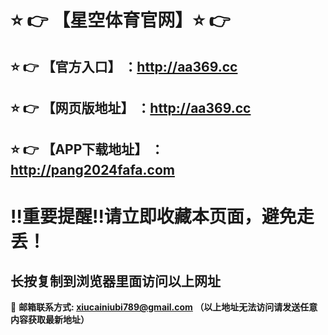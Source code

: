 :star: :point_right: 【星空体育官网】:star: :point_right:
==
:star: :point_right: 【官方入口】 ：http://aa369.cc
------
:star: :point_right: 【网页版地址】 ：http://aa369.cc
------
:star: :point_right: 【APP下载地址】 ：http://pang2024fafa.com
------
:bangbang:重要提醒:bangbang:请立即收藏本页面，避免走丢！
==

长按复制到浏览器里面访问以上网址
-

:e-mail: __邮箱联系方式: xiucainiubi789@gmail.com （以上地址无法访问请发送任意内容获取最新地址）__
<!---
51banxian/51banxian is a ✨ special ✨ repository because its `README.md` (this file) appears on your GitHub profile.
You can click the Preview link to take a look at your changes.
--->
